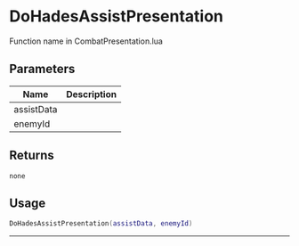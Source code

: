 # DoHadesAssistPresentation

Function name in CombatPresentation.lua

## Parameters

| Name       | Description |
| ---------- | ----------- |
| assistData |             |
| enemyId    |             |

## Returns

`none`

## Usage

```lua
DoHadesAssistPresentation(assistData, enemyId)
```

---
